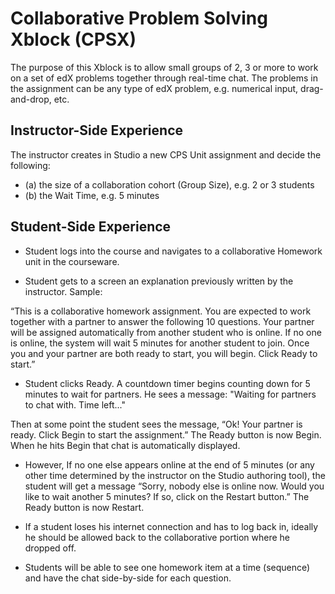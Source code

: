 # Collaborative Problem Solving Xblock (CPSX)

The purpose of this Xblock is to allow small groups of 2, 3 or more to work on a set of edX problems together through real-time chat. The problems in the assignment can be any type of edX problem, e.g. numerical input, drag-and-drop, etc. 

## Instructor-Side Experience

The instructor creates in Studio a new CPS Unit assignment and decide the following:
* (a) the size of a collaboration cohort (Group Size), e.g. 2 or 3 students
* (b) the Wait Time, e.g. 5 minutes


## Student-Side Experience

* Student logs into the course and navigates to a collaborative Homework unit in the courseware. 

* Student gets to a screen an explanation previously written by the instructor. Sample:

“This is a collaborative homework assignment. You are expected to work together with a partner to answer the following 
10 questions. Your partner will be assigned automatically from another student who is online. If no one is online, 
the system will wait 5 minutes for another student to join. Once you and your partner are both ready to start, you will begin. 
Click Ready to start.”

* Student clicks Ready. A countdown timer begins counting down for 5 minutes to wait for partners. He sees a message: "Waiting for partners to chat with. Time left..." 

Then at some point the student sees the message, “Ok! Your partner is ready. Click Begin to start the assignment.” The Ready button is now Begin. When he hits Begin that chat is automatically displayed. 

* However, If no one else appears online at the end of 5 minutes (or any other time determined by the instructor on the Studio authoring tool), the student will get a message “Sorry, nobody else is online now. Would you like to wait another 5 minutes? If so, click on the Restart button.” The Ready button is now Restart.

* If a student loses his internet connection and has to log back in, ideally he should be allowed back to the collaborative portion where he dropped off.

* Students will be able to see one homework item at a time (sequence) and have the chat side-by-side for each question. 




